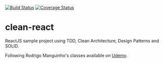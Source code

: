 [![Build Status](https://travis-ci.org/leonfoliveira/clean-react.svg?branch=main)](https://travis-ci.org/leonfoliveira/clean-react)
[![Coverage Status](https://coveralls.io/repos/github/leonfoliveira/clean-react/badge.svg?branch=main)](https://coveralls.io/github/leonfoliveira/clean-react?branch=main)

# clean-react

ReactJS sample project using TDD, Clean Architecture, Design Patterns and SOLID.

Following Rodrigo Manguinho's classes available on [Udemy](https://www.udemy.com/course/react-com-mango/).
